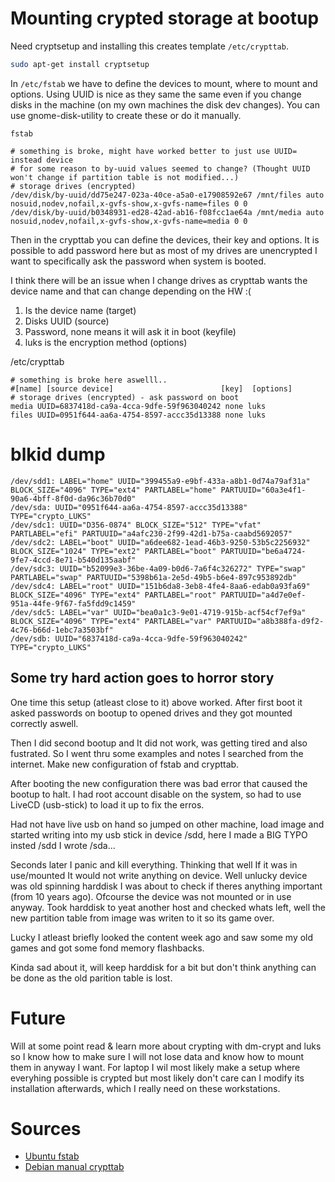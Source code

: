# Mounting crypted storage at bootup

Need cryptsetup and installing this creates template `/etc/crypttab`.
```bash
sudo apt-get install cryptsetup
```

In `/etc/fstab` we have to define the devices to mount, where to mount and options.
Using UUID is nice as they same the same even if you change disks in the machine
(on my own machines the disk dev changes). You can use gnome-disk-utility to create
these or do it manually.

`fstab`
```
# something is broke, might have worked better to just use UUID= instead device
# for some reason to by-uuid values seemed to change? (Thought UUID won't change if partition table is not modified...)
# storage drives (encrypted)
/dev/disk/by-uuid/dd75e247-023a-40ce-a5a0-e17908592e67 /mnt/files auto nosuid,nodev,nofail,x-gvfs-show,x-gvfs-name=files 0 0
/dev/disk/by-uuid/b0348931-ed28-42ad-ab16-f08fcc1ae64a /mnt/media auto nosuid,nodev,nofail,x-gvfs-show,x-gvfs-name=media 0 0
```

Then in the crypttab you can define the devices, their key and options. It is possible to add
password here but as most of my drives are unencrypted I want to specifically ask the password
when system is booted.

I think there will be an issue when I change drives as crypttab wants the device name and that can change depending on the HW :(

1. Is the device name (target)
2. Disks UUID (source)
3. Password, none means it will ask it in boot (keyfile)
4. luks is the encryption method (options)

/etc/crypttab
```
# something is broke here aswelll..
#[name] [source device]                        [key]  [options]
# storage drives (encrypted) - ask password on boot
media UUID=6837418d-ca9a-4cca-9dfe-59f963040242 none luks
files UUID=0951f644-aa6a-4754-8597-accc35d13388 none luks
```

# blkid dump
```
/dev/sdd1: LABEL="home" UUID="399455a9-e9bf-433a-a8b1-0d74a79af31a" BLOCK_SIZE="4096" TYPE="ext4" PARTLABEL="home" PARTUUID="60a3e4f1-90a6-4bff-8f0d-da96c36b70d0"
/dev/sda: UUID="0951f644-aa6a-4754-8597-accc35d13388" TYPE="crypto_LUKS"
/dev/sdc1: UUID="D356-0874" BLOCK_SIZE="512" TYPE="vfat" PARTLABEL="efi" PARTUUID="a4afc230-2f99-42d1-b75a-caabd5692057"
/dev/sdc2: LABEL="boot" UUID="a6dee682-1ead-46b3-9250-53b5c2256932" BLOCK_SIZE="1024" TYPE="ext2" PARTLABEL="boot" PARTUUID="be6a4724-9fe7-4ccd-8e71-b540d135aabf"
/dev/sdc3: UUID="b52099e3-36be-4a09-b0d6-7a6f4c326272" TYPE="swap" PARTLABEL="swap" PARTUUID="5398b61a-2e5d-49b5-b6e4-897c953892db"
/dev/sdc4: LABEL="root" UUID="151b6da8-3eb8-4fe4-8aa6-edab0a93fa69" BLOCK_SIZE="4096" TYPE="ext4" PARTLABEL="root" PARTUUID="a4d7e0ef-951a-44fe-9f67-fa5fdd9c1459"
/dev/sdc5: LABEL="var" UUID="bea0a1c3-9e01-4719-915b-acf54cf7ef9a" BLOCK_SIZE="4096" TYPE="ext4" PARTLABEL="var" PARTUUID="a8b388fa-d9f2-4c76-b66d-1ebc7a3503bf"
/dev/sdb: UUID="6837418d-ca9a-4cca-9dfe-59f963040242" TYPE="crypto_LUKS"
```

## Some try hard action goes to horror story
One time this setup (atleast close to it) above worked. After first boot it asked
passwords on bootup to opened drives and they got mounted correctly aswell.

Then I did second bootup and It did not work, was getting tired and also fustrated.
So I went thru some examples and notes I searched from the internet. Make new
configuration of fstab and crypttab.

After booting the new configuration there was bad error that caused the bootup to halt.
I had root account disable on the system, so had to use LiveCD (usb-stick) to load it
up to fix the erros.

Had not have live usb on hand so jumped on other machine, load image and started writing
into my usb stick in device /sdd, here I made a BIG TYPO insted /sdd I wrote /sda...

Seconds later I panic and kill everything. Thinking that well If it was in use/mounted
It would not write anything on device. Well unlucky device was old spinning harddisk
I was about to check if theres anything important (from 10 years ago). Ofcourse the
device was not mounted or in use anyway. Took harddisk to yeat another host and checked
whats left, well the new partition table from image was writen to it so its game over.

Lucky I atleast briefly looked the content week ago and saw some my old games and got
some fond memory flashbacks.

Kinda sad about it, will keep harddisk for a bit but don't think anything can be
done as the old parition table is lost.

# Future
Will at some point read & learn more about crypting with dm-crypt and luks so I know
how to make sure I will not lose data and know how to mount them in anyway I want.
For laptop I wil most likely make a setup where everyhing possible is crypted but
most likely don't care can I modify its installation afterwards, which I really need
on these workstations.

# Sources
- [Ubuntu fstab](https://help.ubuntu.com/community/Fstab)
- [Debian manual crypttab](https://manpages.debian.org/bullseye/cryptsetup/crypttab.5.en.html)
